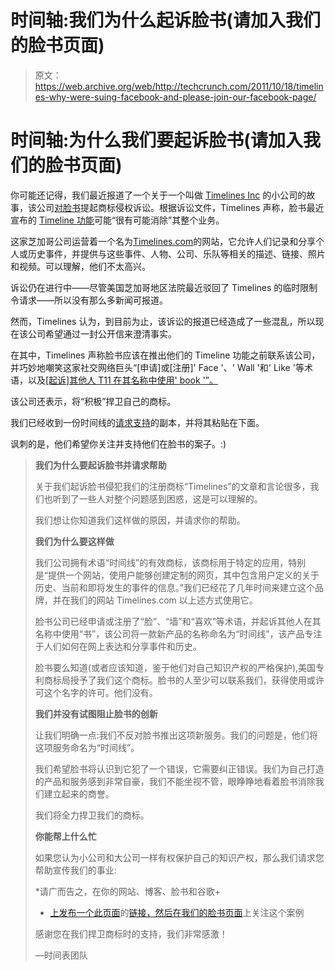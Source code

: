 # 时间轴:我们为什么起诉脸书(请加入我们的脸书页面)

> 原文：<https://web.archive.org/web/http://techcrunch.com/2011/10/18/timelines-why-were-suing-facebook-and-please-join-our-facebook-page/>

# 时间轴:为什么我们要起诉脸书(请加入我们的脸书页面)

你可能还记得，我们最近报道了一个关于一个叫做 [Timelines Inc](https://web.archive.org/web/20230205035930/http://www.crunchbase.com/company/timelines) 的小公司的故事，该公司[对](https://web.archive.org/web/20230205035930/https://techcrunch.com/2011/09/30/timeslines-facebook-timeline-trademark-lawsuit/)[脸书](https://web.archive.org/web/20230205035930/http://www.crunchbase.com/company/facebook)提起商标侵权诉讼。根据诉讼文件，Timelines 声称，脸书最近宣布的 [Timeline 功能](https://web.archive.org/web/20230205035930/https://techcrunch.com/2011/09/22/facebook-timeline/)可能“很有可能消除”其整个业务。

这家芝加哥公司运营着一个名为[Timelines.com](https://web.archive.org/web/20230205035930/http://timelines.com/)的网站，它允许人们记录和分享个人或历史事件，并提供与这些事件、人物、公司、乐队等相关的描述、链接、照片和视频。可以理解，他们不太高兴。

诉讼仍在进行中——尽管美国芝加哥地区法院最近驳回了 Timelines 的临时限制令请求——所以没有那么多新闻可报道。

然而，Timelines 认为，到目前为止，该诉讼的报道已经造成了一些混乱，所以现在该公司希望通过一封公开信来澄清事实。

在其中，Timelines 声称脸书应该在推出他们的 Timeline 功能之前联系该公司，并巧妙地嘲笑这家社交网络巨头“[申请]或[注册]' Face '、' Wall '和' Like '等术语，以及[[起诉]其他人 T11 在其名称中使用' book '”。](https://web.archive.org/web/20230205035930/https://techcrunch.com/2010/08/26/facebook-placebook-teachbook/)

该公司还表示，将“积极”捍卫自己的商标。

我们已经收到一份时间线的[请求支持](https://web.archive.org/web/20230205035930/http://timelines.com/trademark)的副本，并将其粘贴在下面。

讽刺的是，他们希望你关注并支持他们在脸书的案子。:)

> **我们为什么要起诉脸书并请求帮助**
> 
> 关于我们起诉脸书侵犯我们的注册商标“Timelines”的文章和言论很多，我们也听到了一些人对整个问题感到困惑，这是可以理解的。
> 
> 我们想让你知道我们这样做的原因，并请求你的帮助。
> 
> **我们为什么要这样做**
> 
> 我们公司拥有术语“时间线”的有效商标，该商标用于特定的应用，特别是“提供一个网站，使用户能够创建定制的网页，其中包含用户定义的关于历史、当前和即将发生的事件的信息。”我们已经花了几年时间来建立这个品牌，并在我们的网站 Timelines.com 以上述方式使用它。
> 
> 脸书公司已经申请或注册了“脸”、“墙”和“喜欢”等术语，并起诉其他人在其名称中使用“书”，该公司将一款新产品的名称命名为“时间线”，该产品专注于人们如何在网上表达和分享事件和历史。
> 
> 脸书要么知道(或者应该知道，鉴于他们对自己知识产权的严格保护),美国专利商标局授予了我们这个商标。脸书的人至少可以联系我们，获得使用或许可这个名字的许可。他们没有。
> 
> **我们并没有试图阻止脸书的创新**
> 
> 让我们明确一点:我们不反对脸书推出这项新服务。我们的问题是，他们将这项服务命名为“时间线”。
> 
> 我们希望脸书将认识到它犯了一个错误，它需要纠正错误。我们为自己打造的产品和服务感到非常自豪，我们不能坐视不管，眼睁睁地看着脸书消除我们建立起来的商誉。
> 
> 我们将全力捍卫我们的商标。
> 
> **你能帮上什么忙**
> 
> 如果您认为小公司和大公司一样有权保护自己的知识产权，那么我们请求您帮助宣传我们的事业:
> 
> *请广而告之，在你的网站、博客、脸书和谷歌+
> * [上发布一个此页面](https://web.archive.org/web/20230205035930/http://twitter.com/home?status=%22Why+@Timelines+is+suing+Facebook+and+a+request+for+help%22++http%3A%2F%2Fbit.ly%2Ftl-trademark)的[链接，然后在我们的](https://web.archive.org/web/20230205035930/http://timelines.com/trademark)[脸书页面](https://web.archive.org/web/20230205035930/http://www.facebook.com/timelines)上关注这个案例
> 
> 感谢您在我们捍卫商标时的支持，我们非常感激！
> 
> —时间表团队